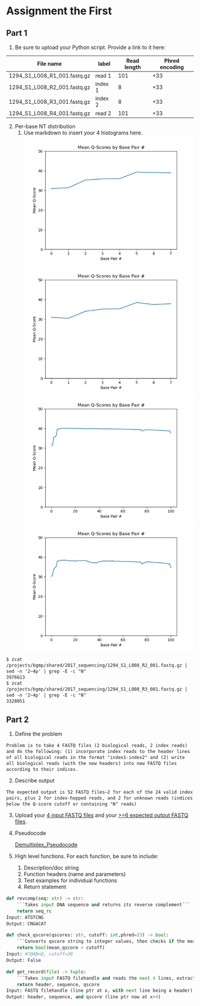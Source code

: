 # Assignment the First

## Part 1
1. Be sure to upload your Python script. Provide a link to it here:

| File name | label | Read length | Phred encoding |
|---|---|---|---|
| 1294_S1_L008_R1_001.fastq.gz | read 1 | 101 | +33 |
| 1294_S1_L008_R2_001.fastq.gz | index 1 | 8 | +33 |
| 1294_S1_L008_R3_001.fastq.gz | index 2 | 8 | +33 |
| 1294_S1_L008_R4_001.fastq.gz | read 2 | 101 | +33 |

2. Per-base NT distribution
    1. Use markdown to insert your 4 histograms here.
    ![alt text](index1_means.png)
    ![alt text](index2_means.png)
    ![alt text](read1_means.png)
    ![alt text](read2_means.png)

```
$ zcat /projects/bgmp/shared/2017_sequencing/1294_S1_L008_R2_001.fastq.gz | sed -n '2~4p' | grep -E -c "N"
3976613
$ zcat /projects/bgmp/shared/2017_sequencing/1294_S1_L008_R3_001.fastq.gz | sed -n '2~4p' | grep -E -c "N"
3328051
```
## Part 2
1. Define the problem
```
Problem is to take 4 FASTQ files (2 biological reads, 2 index reads) and do the following: (1) incorporate index reads to the header lines of all biological reads in the format "index1-index2" and (2) write all biological reads (with the new headers) into new FASTQ files according to their indices.
```
2. Describe output
```
The expected output is 52 FASTQ files—2 for each of the 24 valid index pairs, plus 2 for index-hopped reads, and 2 for unknown reads (indices below the Q-score cutoff or containing "N" reads)
```
3. Upload your [4 input FASTQ files](../TEST-input_FASTQ) and your [>=6 expected output FASTQ files](../TEST-output_FASTQ).

4. Pseudocode

    [Demultiplex_Pseudocode](./Demultiplex_Pseudocode.pdf)

5. High level functions. For each function, be sure to include:
    1. Description/doc string
    2. Function headers (name and parameters)
    3. Test examples for individual functions
    4. Return statement
```py
def revcomp(seq: str) -> str:
    ```Takes input DNA sequence and returns its reverse complement``` 
    return seq_rc
Input: ATGTCNG
Output: CNGACAT
```
```py
def check_qscore(qscores: str, cutoff: int,phred=33) -> bool:
    ```Converts qscore string to integer values, then checks if the mean is greater than the cutoff```
    return bool(mean_qscore > cutoff)
Input: #?@AB<@, cutoff=30
Output: False
```
```py
def get_record(file) -> tuple:
    ```Takes input FASTQ filehandle and reads the next 4 lines, extracting the header, sequence, and qscore from that record.```
    return header, sequence, qscore
Input: FASTQ filehandle (line ptr at x, with next line being a header)
Output: header, sequence, and qscore (line ptr now at x+4)
```
